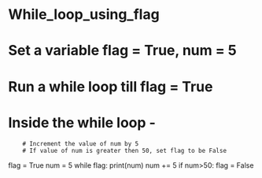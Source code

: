 # While_loop_using_flag

# Set a variable flag = True, num = 5
# Run a while loop till flag = True
# Inside the while loop -
        # Increment the value of num by 5
        # If value of num is greater then 50, set flag to be False


flag = True
num = 5
while flag:
    print(num)
    num += 5
    if num>50:
        flag = False
